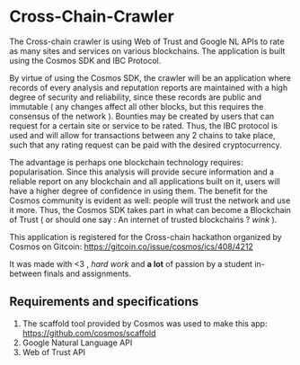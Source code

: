 # Cross-Chain-Crawler
The Cross-chain crawler is using Web of Trust and Google NL APIs to rate as many sites and services on various blockchains. The application is built using the Cosmos SDK and IBC Protocol.

By virtue of using the Cosmos SDK, the crawler will be an application where records of every analysis and reputation reports are maintained with a high degree of security and reliability, since these records are public and immutable ( any changes affect all other blocks, but this requires the consensus of the network ). Bounties may be created by users that can request for a certain site or service to be rated. Thus, the IBC protocol is used and will allow for transactions between any 2 chains to take place, such that any rating request can be paid with the desired cryptocurrency.

The advantage is perhaps one blockchain technology requires: popularisation. Since this analysis will provide secure information and a reliable report on any blockchain and all applications built on it, users will have a higher degree of confidence in using them. The benefit for the Cosmos community is evident as well: people will trust the network and use it more. Thus, the Cosmos SDK takes part in what can become a Blockchain of Trust ( or should one say : An internet of trusted blockchains ? *wink* ). 

This application is registered for the Cross-chain hackathon organized by Cosmos on Gitcoin: https://gitcoin.co/issue/cosmos/ics/408/4212  

It was made with <3 , *hard work* and **a lot** of passion by a student in-between finals and assignments.

## Requirements and specifications

1. The scaffold tool provided by Cosmos was used to make this app: https://github.com/cosmos/scaffold
2. Google Natural Language API
3. Web of Trust API
